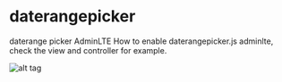 # daterangepicker
daterange picker AdminLTE 
How to enable daterangepicker.js adminlte, check the view and controller for example.

![alt tag](https://entol.net/uploads/jtjluy4mflcs040gos.png)

